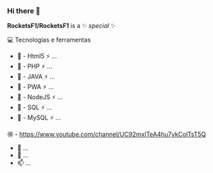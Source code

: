 ### Hi there 👋

**RocketsF1/RocketsF1** is a ✨ _special_ ✨ 

💻 Tecnologias e ferramentas
- 🚀 - Html5  ⚡ ...
- 🚀 - PHP    ⚡ ...
- 🚀 - JAVA   ⚡ ...
- 🚀 - PWA    ⚡ ...
- 🚀 - NodeJS ⚡ ...
- 🚀 - SQL    ⚡ ...
- 🚀 - MySQL  ⚡ ...


🉐 -  https://www.youtube.com/channel/UC92mxITeA4hu7ykColTsT5Q

- 🤔  ...
- 💬  ...
- 📫  ...

